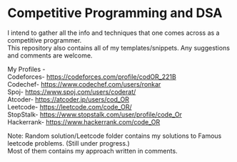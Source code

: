 # Competitive Programming and DSA

I intend to gather all the info and techniques that one comes across as a competitive programmer.<br>
This repository also contains all of my templates/snippets.
Any suggestions and comments are welcome.

My Profiles -
<br>
Codeforces- https://codeforces.com/profile/codOR_221B  <br>
Codechef- https://www.codechef.com/users/ronkar   <br>
Spoj- https://www.spoj.com/users/coderat/   <br>
Atcoder- https://atcoder.jp/users/cod_OR     <br>
Leetcode- https://leetcode.com/code_OR/    <br>
StopStalk- https://www.stopstalk.com/user/profile/code_Or   <br>
Hackerrank- https://www.hackerrank.com/code_OR   <br>


Note:
 Random solution/Leetcode folder contains my solutions to Famous leetcode problems. (Still under progress.) <br>
 Most of them contains my approach written in comments.
 
